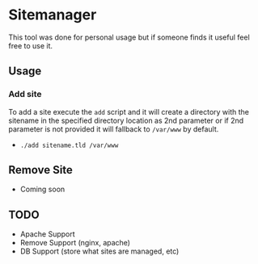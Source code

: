 # Sitemanager 

This tool was done for personal usage but if someone finds it useful feel free to use it.

## Usage

### Add site
To add a site execute the `add` script and it will create a directory with the sitename in the specified directory location as 2nd parameter or if 2nd parameter is not provided it will fallback to `/var/www` by default.
- `./add sitename.tld /var/www`

## Remove Site
- Coming soon

## TODO
- Apache Support
- Remove Support (nginx, apache)
- DB Support (store what sites are managed, etc)
